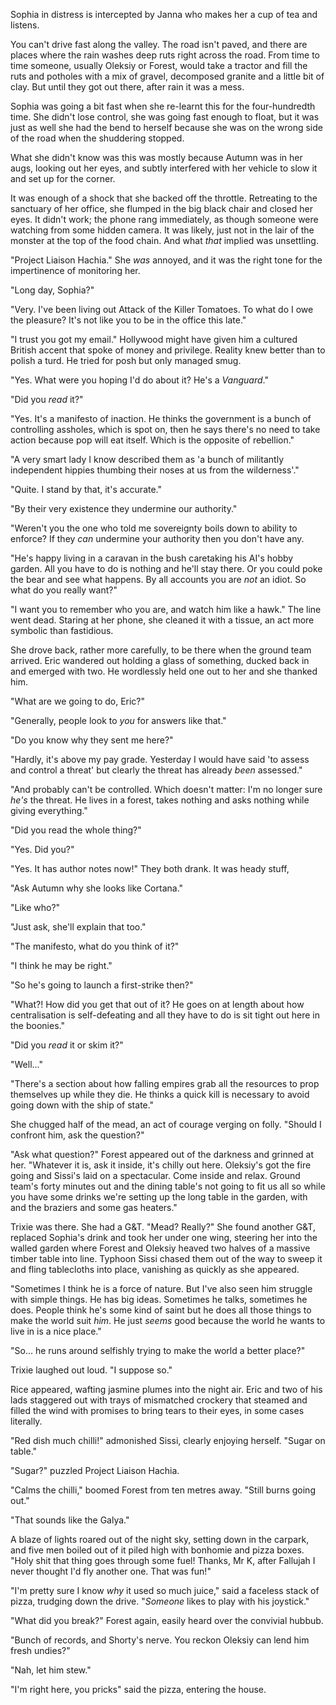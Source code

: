 Sophia in distress is intercepted by Janna who makes her a cup of tea and listens.

 You can't drive fast along the valley. The road isn't paved, and there are places where the rain washes deep ruts right across the road. From time to time someone, usually Oleksiy or Forest, would take a tractor and fill the ruts and potholes with a mix of gravel, decomposed granite and a little bit of clay. But until they got out there, after rain it was a mess. 

 Sophia was going a bit fast when she re-learnt this for the four-hundredth time. She didn't lose control, she was going fast enough to float, but it was just as well she had the bend to herself because she was on the wrong side of the road when the shuddering stopped.

What she didn't know was this was mostly because Autumn was in her augs, looking out her eyes, and subtly interfered with her vehicle to slow it and set up for the corner.

It was enough of a shock that she backed off the throttle. Retreating to the sanctuary of her office, she flumped in the big black chair and closed her eyes. It didn't work; the phone rang immediately, as though someone were watching from some hidden camera. It was likely, just not in the lair of the monster at the top of the food chain. And what _that_ implied was unsettling.

"Project Liaison Hachia." She _was_ annoyed, and it was the right tone for the impertinence of monitoring her.

"Long day, Sophia?"

"Very. I've been living out Attack of the Killer Tomatoes. To what do I owe the pleasure? It's not like you to be in the office this late."

"I trust you got my email." Hollywood might have given him a cultured British accent that spoke of money and privilege. Reality knew better than to polish a turd. He tried for posh but only managed smug.

"Yes. What were you hoping I'd do about it? He's a _Vanguard_."

"Did you _read_ it?"

"Yes. It's a manifesto of inaction. He thinks the government is a bunch of controlling assholes, which is spot on, then he says there's no need to take action because pop will eat itself. Which is the opposite of rebellion."

"A very smart lady I know described them as 'a bunch of militantly independent hippies thumbing their noses at us from the wilderness'."

"Quite. I stand by that, it's accurate."

"By their very existence they undermine our authority."

"Weren't you the one who told me sovereignty boils down to ability to enforce? If they _can_ undermine your authority then you don't have any.

"He's happy living in a caravan in the bush caretaking his AI's hobby garden. All you have to do is nothing and he'll stay there. Or you could poke the bear and see what happens. By all accounts you are _not_ an idiot. So what do you really want?"

"I want you to remember who you are, and watch him like a hawk." The line went dead. Staring at her phone, she cleaned it with a tissue, an act more symbolic than fastidious.

She drove back, rather more carefully, to be there when the ground team arrived. Eric wandered out holding a glass of something, ducked back in and emerged with two. He wordlessly held one out to her and she thanked him.

"What are we going to do, Eric?"

"Generally, people look to _you_ for answers like that."

"Do you know why they sent me here?"

"Hardly, it's above my pay grade. Yesterday I would have said 'to assess and control a threat' but clearly the threat has already _been_ assessed."

"And probably can't be controlled. Which doesn't matter: I'm no longer sure _he's_ the threat. He lives in a forest, takes nothing and asks nothing while giving everything."

"Did you read the whole thing?"

"Yes. Did you?"

"Yes. It has author notes now!" They both drank. It was heady stuff, 

"Ask Autumn why she looks like Cortana."

"Like who?"

"Just ask, she'll explain that too."

"The manifesto, what do you think of it?"

"I think he may be right."

"So he's going to launch a first-strike then?"

"What?! How did you get that out of it? He goes on at length about how centralisation is self-defeating and all they have to do is sit tight out here in the boonies."

"Did you _read_ it or skim it?"

"Well..."

"There's a section about how falling empires grab all the resources to prop themselves up while they die. He thinks a quick kill is necessary to avoid going down with the ship of state."

She chugged half of the mead, an act of courage verging on folly. "Should I confront him, ask the question?"

"Ask what question?" Forest appeared out of the darkness and grinned at her. "Whatever it is, ask it inside, it's chilly out here. Oleksiy's got the fire going and Sissi's laid on a spectacular. Come inside and relax. Ground team's forty minutes out and the dining table's not going to fit us all so while you have some drinks we're setting up the long table in the garden, with and the braziers and some gas heaters."

Trixie was there. She had a G&T. "Mead? Really?" She found another G&T, replaced Sophia's drink and took her under one wing, steering her into the walled garden where Forest and Oleksiy heaved two halves of a massive timber table into line. Typhoon Sissi chased them out of the way to sweep it and fling tablecloths into place, vanishing as quickly as she appeared.

"Sometimes I think he is a force of nature. But I've also seen him struggle with simple things. He has big ideas. Sometimes he talks, sometimes he does. People think he's some kind of saint but he does all those things to make the world suit _him_. He just _seems_ good because the world he wants to live in is a nice place."

"So... he runs around selfishly trying to make the world a better place?"

Trixie laughed out loud. "I suppose so."

Rice appeared, wafting jasmine plumes into the night air. Eric and two of his lads staggered out with trays of mismatched crockery that steamed and filled the wind with promises to bring tears to their eyes, in some cases literally.

"Red dish much chilli!" admonished Sissi, clearly enjoying herself. "Sugar on table."

"Sugar?" puzzled Project Liaison Hachia.

"Calms the chilli," boomed Forest from ten metres away. "Still burns going out."

"That sounds like the Galya." 

A blaze of lights roared out of the night sky, setting down in the carpark, and five men boiled out of it piled high with bonhomie and pizza boxes. "Holy shit that thing goes through some fuel! Thanks, Mr K, after Fallujah I never thought I'd fly another one. That was fun!"

"I'm pretty sure I know _why_ it used so much juice," said a faceless stack of pizza, trudging down the drive. "_Someone_ likes to play with his joystick."

"What did you break?" Forest again, easily heard over the convivial hubbub.

"Bunch of records, and Shorty's nerve. You reckon Oleksiy can lend him fresh undies?"

"Nah, let him stew."

"I'm right here, you pricks" said the pizza, entering the house.
